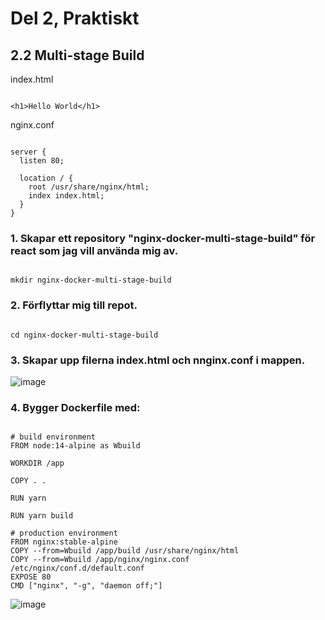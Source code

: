 # Del 2, Praktiskt

## 2.2 Multi-stage Build

index.html

```

<h1>Hello World</h1>

```

nginx.conf

```

server {
  listen 80;
  
  location / {
    root /usr/share/nginx/html;
    index index.html;
  }
}

```

### 1. Skapar ett repository "nginx-docker-multi-stage-build" för react som jag vill använda mig av. 

```

mkdir nginx-docker-multi-stage-build

```

### 2. Förflyttar mig till repot.

```

cd nginx-docker-multi-stage-build

```

### 3. Skapar upp filerna index.html och nnginx.conf i mappen. 

![image](https://user-images.githubusercontent.com/42642927/140612529-9672093a-0ca0-4941-a89e-22c13cd0c906.png)

### 4. Bygger Dockerfile med:

```

# build environment
FROM node:14-alpine as Wbuild

WORKDIR /app

COPY . .

RUN yarn

RUN yarn build

# production environment
FROM nginx:stable-alpine
COPY --from=Wbuild /app/build /usr/share/nginx/html
COPY --from=Wbuild /app/nginx/nginx.conf /etc/nginx/conf.d/default.conf
EXPOSE 80
CMD ["nginx", "-g", "daemon off;"]

```
![image](https://user-images.githubusercontent.com/42642927/140615877-cd82a802-d1fe-4198-af90-f3a6995797b5.png)
